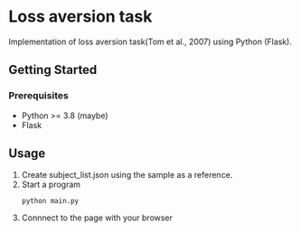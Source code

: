 # Loss aversion task
Implementation of loss aversion task(Tom et al., 2007) using Python (Flask).

## Getting Started
### Prerequisites
- Python >= 3.8 (maybe)
- Flask

## Usage
1. Create subject_list.json using the sample as a reference.
1. Start a program
    ```
    python main.py
    ```
1. Connnect to the page with your browser